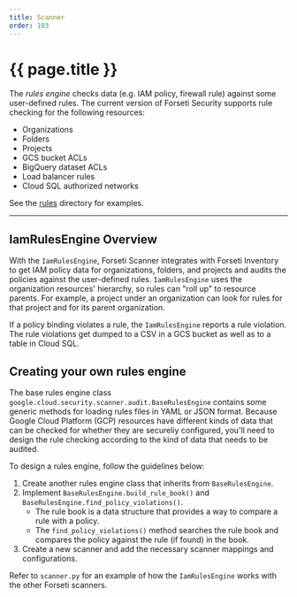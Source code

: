 ```yaml
---
title: Scanner 
order: 103
---
```


# {{ page.title }}

The *rules engine* checks data (e.g. IAM policy, firewall rule) against
some user-defined rules. The current version of Forseti Security supports rule checking
for the following resources:

* Organizations
* Folders
* Projects
* GCS bucket ACLs
* BigQuery dataset ACLs
* Load balancer rules
* Cloud SQL authorized networks

See the [rules](https://github.com/GoogleCloudPlatform/forseti-security/tree/stable/rules) 
directory for examples.

---

## IamRulesEngine Overview

With the `IamRulesEngine`, Forseti Scanner integrates with Forseti Inventory to
get IAM policy data for organizations, folders, and projects and audits the policies 
against the user-defined rules. `IamRulesEngine` uses the organization resources' hierarchy, so
rules can "roll up" to resource parents. For example, a project under an
organization can look for rules for that project and for its parent
organization.

If a policy binding violates a rule, the `IamRulesEngine` reports a rule violation.
The rule violations get dumped to a CSV in a GCS bucket as well as to a table in Cloud SQL.

## Creating your own rules engine

The base rules engine class
`google.cloud.security.scanner.audit.BaseRulesEngine` contains some generic
methods for loading rules files in YAML or JSON format. Because Google Cloud
Platform (GCP) resources have different kinds of data that can be checked for 
whether they are secureliy configured, you'll need to design the rule checking 
according to the kind of data that needs to be audited.

To design a rules engine, follow the guidelines below:

1. Create another rules engine class that inherits from `BaseRulesEngine`.
1. Implement `BaseRulesEngine.build_rule_book()` and
    `BaseRulesEngine.find_policy_violations()`.
    *   The rule book is a data structure that provides a way to compare a rule
        with a policy.
    *   The `find_policy_violations()` method searches the rule book and
        compares the policy against the rule (if found) in the book.
1. Create a new scanner and add the necessary scanner mappings and configurations.

Refer to `scanner.py` for an example of how the `IamRulesEngine` works with the 
other Forseti scanners.
